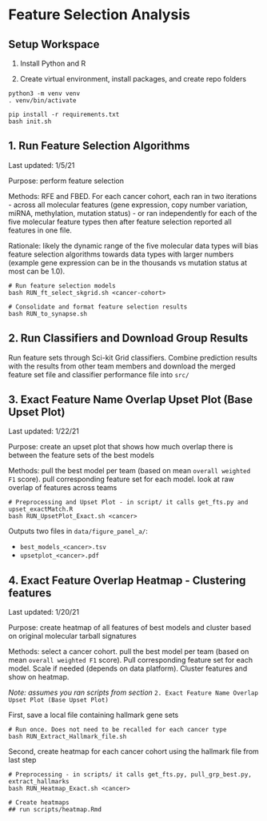 # Feature Selection Analysis
## Setup Workspace

1. Install Python and R

2. Create virtual environment, install packages, and create repo folders

```
python3 -m venv venv
. venv/bin/activate

pip install -r requirements.txt
bash init.sh
```
## 1. Run Feature Selection Algorithms

Last updated: 1/5/21

Purpose: perform feature selection

Methods: RFE and FBED. For each cancer cohort, each ran in two iterations - across all molecular features (gene expression, copy number variation, miRNA, methylation, mutation status) - or ran independently for each of the five molecular feature types then after feature selection reported all features in one file.

Rationale: likely the dynamic range of the five molecular data types will bias feature selection algorithms towards data types with larger numbers (example gene expression can be in the thousands vs mutation status at most can be 1.0).

```
# Run feature selection models
bash RUN_ft_select_skgrid.sh <cancer-cohort>

# Consolidate and format feature selection results
bash RUN_to_synapse.sh
```
## 2. Run Classifiers and Download Group Results

Run feature sets through Sci-kit Grid classifiers. Combine prediction results with the results from other team members and download the merged feature set file and classifier performance file into `src/`

## 3. Exact Feature Name Overlap Upset Plot (Base Upset Plot)

Last updated: 1/22/21

Purpose: create an upset plot that shows how much overlap there is between the feature sets of the best models

Methods: pull the best model per team (based on mean `overall weighted F1` score). pull corresponding feature set for each model. look at raw overlap of features across teams

```
# Preprocessing and Upset Plot - in script/ it calls get_fts.py and upset_exactMatch.R
bash RUN_UpsetPlot_Exact.sh <cancer>
```

Outputs two files in `data/figure_panel_a/`:

+ `best_models_<cancer>.tsv`
+ `upsetplot_<cancer>.pdf`

## 4. Exact Feature Overlap Heatmap - Clustering features

Last updated: 1/20/21

Purpose: create heatmap of all features of best models and cluster based on original molecular tarball signatures

Methods: select a cancer cohort. pull the best model per team (based on mean `overall weighted F1` score). Pull corresponding feature set for each model. Scale if needed (depends on data platform). Cluster features and show on heatmap.

*Note: assumes you ran scripts from section* `2. Exact Feature Name Overlap Upset Plot (Base Upset Plot)`

First, save a local file containing hallmark gene sets

```
# Run once. Does not need to be recalled for each cancer type
bash RUN_Extract_Hallmark_file.sh
```

Second, create heatmap for each cancer cohort using the hallmark file from last step

```
# Preprocessing - in scripts/ it calls get_fts.py, pull_grp_best.py, extract_hallmarks
bash RUN_Heatmap_Exact.sh <cancer>

# Create heatmaps
## run scripts/heatmap.Rmd
```
